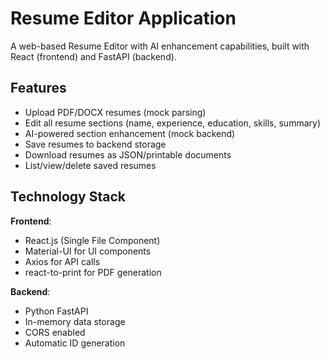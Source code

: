 # Resume Editor Application

A web-based Resume Editor with AI enhancement capabilities, built with React (frontend) and FastAPI (backend).

## Features

- Upload PDF/DOCX resumes (mock parsing)
- Edit all resume sections (name, experience, education, skills, summary)
- AI-powered section enhancement (mock backend)
- Save resumes to backend storage
- Download resumes as JSON/printable documents
- List/view/delete saved resumes

## Technology Stack

**Frontend**:
- React.js (Single File Component)
- Material-UI for UI components
- Axios for API calls
- react-to-print for PDF generation

**Backend**:
- Python FastAPI
- In-memory data storage
- CORS enabled
- Automatic ID generation
